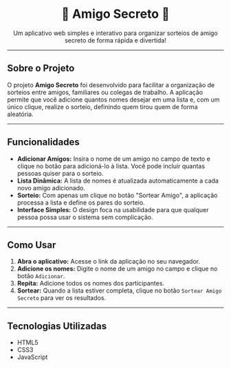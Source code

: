 <h1 align="center">🎁 Amigo Secreto 🎁</h1>
<p align="center">
  Um aplicativo web simples e interativo para organizar sorteios de amigo secreto de forma rápida e divertida!
</p>

---

<h2 id="sobre-o-projeto">Sobre o Projeto</h2>
<p>O projeto <strong>Amigo Secreto</strong> foi desenvolvido para facilitar a organização de sorteios entre amigos, familiares ou colegas de trabalho. A aplicação permite que você adicione quantos nomes desejar em uma lista e, com um único clique, realize o sorteio, definindo quem tirou quem de forma aleatória.</p>

---

<h2 id="funcionalidades">Funcionalidades</h2>
<ul>
  <li>
    <strong>Adicionar Amigos:</strong> Insira o nome de um amigo no campo de texto e clique no botão para adicioná-lo à lista. Você pode incluir quantas pessoas quiser para o sorteio.
  </li>
  <li>
    <strong>Lista Dinâmica:</strong> A lista de nomes é atualizada automaticamente a cada novo amigo adicionado.
  </li>
  <li>
    <strong>Sorteio:</strong> Com apenas um clique no botão "Sortear Amigo", a aplicação processa a lista e define os pares do sorteio.
  </li>
  <li>
    <strong>Interface Simples:</strong> O design foca na usabilidade para que qualquer pessoa possa usar o sistema sem complicação.
  </li>
</ul>

---

<h2 id="como-usar">Como Usar</h2>
<ol>
  <li><strong>Abra o aplicativo:</strong> Acesse o link da aplicação no seu navegador.</li>
  <li><strong>Adicione os nomes:</strong> Digite o nome de um amigo no campo e clique no botão <code>Adicionar</code>.</li>
  <li><strong>Repita:</strong> Adicione todos os nomes dos participantes.</li>
  <li><strong>Sortear:</strong> Quando a lista estiver completa, clique no botão <code>Sortear Amigo Secreto</code> para ver os resultados.</li>
</ol>

---

<h2 id="tecnologias-utilizadas">Tecnologias Utilizadas</h2>
<ul>
  <li>HTML5</li>
  <li>CSS3</li>
  <li>JavaScript</li>
</ul>
